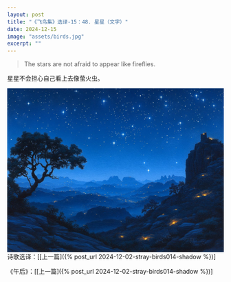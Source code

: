 ```yaml
---
layout: post
title: "《飞鸟集》选译-15：48. 星星（文字）"
date: 2024-12-15
image: "assets/birds.jpg"
excerpt: ""
---
```


>The stars are not afraid to appear like fireflies.

星星不会担心自己看上去像萤火虫。

<img style="float:left" src="/assets/star-firefly.jpg">

----

诗歌选译：\[[上一篇]({% post_url 2024-12-02-stray-birds014-shadow %})\] 

《午后》：\[[上一篇]({% post_url 2024-12-02-stray-birds014-shadow %})\] 
